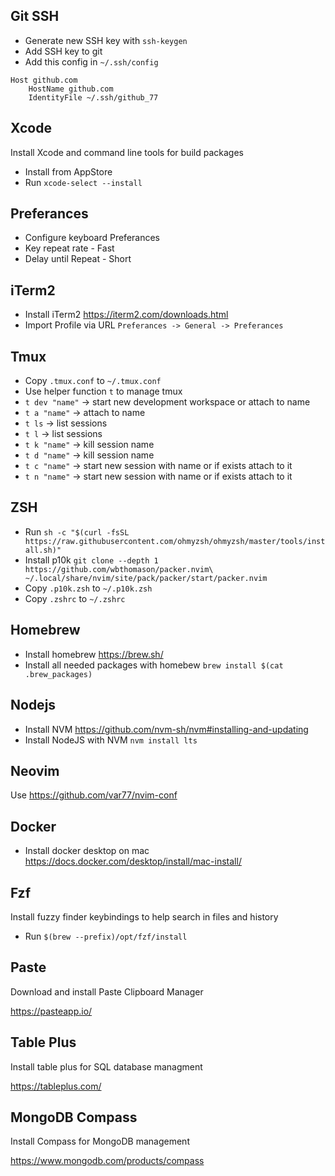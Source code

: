 ## Git SSH
- Generate new SSH key with `ssh-keygen`
- Add SSH key to git
- Add this config in `~/.ssh/config`

```
Host github.com
	HostName github.com
	IdentityFile ~/.ssh/github_77
```

## Xcode
Install Xcode and command line tools for build packages
- Install from AppStore
- Run `xcode-select --install`

## Preferances
- Configure keyboard Preferances
- Key repeat rate - Fast
- Delay until Repeat - Short

## iTerm2
- Install iTerm2 https://iterm2.com/downloads.html
- Import Profile via URL `Preferances -> General -> Preferances`

## Tmux
- Copy `.tmux.conf` to `~/.tmux.conf`
- Use helper function `t` to manage tmux 
- `t dev "name"` -> start new development workspace or attach to name
- `t a "name"` -> attach to name
- `t ls` -> list sessions
- `t l` -> list sessions
- `t k "name"` -> kill session name
- `t d "name"` -> kill session name
- `t c "name"` -> start new session with name or if exists attach to it
- `t n "name"` -> start new session with name or if exists attach to it

## ZSH
- Run `sh -c "$(curl -fsSL https://raw.githubusercontent.com/ohmyzsh/ohmyzsh/master/tools/install.sh)"`
- Install p10k `git clone --depth 1 https://github.com/wbthomason/packer.nvim\
 ~/.local/share/nvim/site/pack/packer/start/packer.nvim`
- Copy `.p10k.zsh` to `~/.p10k.zsh`
- Copy `.zshrc` to `~/.zshrc`

## Homebrew
- Install homebrew https://brew.sh/
- Install all needed packages with homebew
`brew install $(cat .brew_packages)`

## Nodejs
- Install NVM https://github.com/nvm-sh/nvm#installing-and-updating
- Install NodeJS with NVM `nvm install lts`

## Neovim
Use https://github.com/var77/nvim-conf

## Docker
- Install docker desktop on mac https://docs.docker.com/desktop/install/mac-install/

## Fzf
Install fuzzy finder keybindings to help search in files and history
- Run `$(brew --prefix)/opt/fzf/install`

## Paste
Download and install Paste Clipboard Manager

https://pasteapp.io/

## Table Plus
Install table plus for SQL database managment

https://tableplus.com/

## MongoDB Compass
Install Compass for MongoDB management

https://www.mongodb.com/products/compass
